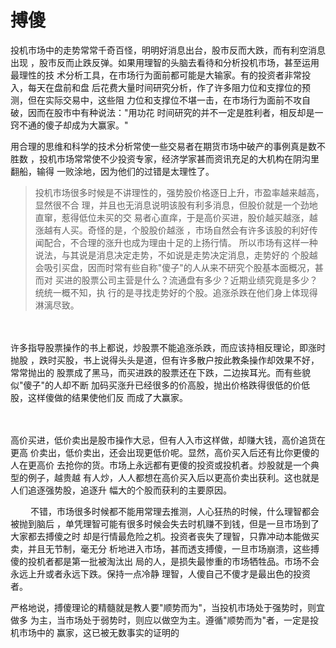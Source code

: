 # 搏傻

  投机市场中的走势常常千奇百怪，明明好消息出台，股市反而大跌，而有利空消息出现
  ，股市反而止跌反弹。如果用理智的头脑去看待和分析投机市场，甚至运用最理性的技
  术分析工具，在市场行为面前都可能是大输家。有的投资者非常投入，每天在盘前和盘
  后花费大量时间研究分析，作了许多阻力位和支撑位的预测，但在实际交易中，这些阻
  力位和支撑位不堪一击，在市场行为面前不攻自破，因而在股市中有种说法："用功花
  时间研究的并不一定是胜利者，相反却是一窍不通的傻子却成为大赢家。"



  用合理的思维和科学的技术分析常使一些交易者在期货市场中破产的事例真是数不胜数
  ，投机市场常常使不少投资专家，经济学家甚而资讯充足的大机构在阴沟里翻船，输得
  一败涂地，因为他们的过错是太理性了。


 >投机市场很多时候是不讲理性的，强势股价格逐日上升，市盈率越来越高，显然很不合
 >理，并且也无消息说明该股有利多消息，但股价就是一个劲地直窜，惹得低位未买的交
 >易者心直痒，于是高价买进，股价越买越涨，越涨越有人买。奇怪的是，个股股价越涨
 >，市场自然会有许多该股的利好传闻配合，不合理的涨升也成为理由十足的上扬行情。
 >所以市场有这样一种说法，与其说是消息决定走势，不如说是走势决定消息，走势好的
 >个股越会吸引买盘，因而时常有些自称"傻子"的人从来不研究个股基本面概况，甚而对
 >买进的股票公司主营是什么？流通盘有多少？近期业绩究竟是多少？统统一概不知，执
 >行的是寻找走势好的个股。追涨杀跌在他们身上体现得淋漓尽致。
    
  　　

  许多指导股票操作的书上都说，炒股票不能追涨杀跌，而应该持相反理论，即涨时抛股
  ，跌时买股，书上说得头头是道，但有许多散户按此教条操作却效果不好，常常抛出的
  股票成了黑马，而买进跌的股票还在下跌，二边挨耳光。而有些貌似"傻子"的人却不断
  加码买涨升已经很多的价高股，抛出价格跌得很低的价低股，这样傻做的结果使他们反
  而成了大赢家。

  　　

  高价买进，低价卖出是股市操作大忌，但有人入市这样做，却赚大钱，高价追货在更高
  价卖出，低价卖出，还会出现更低价呢。显然，高价买入后还有比你更傻的人在更高价
  去抢你的货。市场上永远都有更傻的投资或投机者。炒股就是一个典型的例子，越贵越
  有人炒，人人都想在高价买入后以更高价卖出获利。这也就是人们追逐强势股，追逐升
  幅大的个股而获利的主要原因。

  　　
  不错，市场很多时候都不能用常理去推测，人心狂热的时候，什么理智都会被抛到脑后
  ，单凭理智可能有很多时候会失去时机赚不到钱，但是一旦市场到了大家都去搏傻之时
  却是行情最危险之机。投资者丧失了理智，只靠冲动本能做买卖，并且无节制，毫无分
  析地进入市场，甚而透支搏傻，一旦市场崩溃，这些搏傻的投机者都是第一批被淘汰出
  局的人，是损失最惨重的市场牺牲品。市场不会永远上升或者永远下跌。保持一点冷静
  理智，人傻自己不傻才是最出色的投资者。


  严格地说，搏傻理论的精髓就是教人要"顺势而为"，当投机市场处于强势时，则宜做多
  为主，当市场处于弱势时，则应以做空为主。遵循"顺势而为"者，一定是投机市场中的
  赢家，这已被无数事实的证明的
